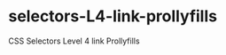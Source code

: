 selectors-L4-link-prollyfills
=============================

CSS Selectors Level 4 link Prollyfills
